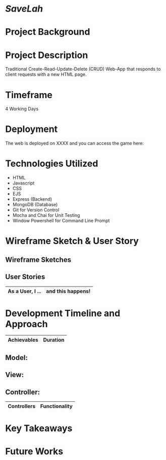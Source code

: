 # **_SaveLah_**

# **Project Background**

# **Project Description**
Traditional Create-Read-Update-Delete (CRUD) Web-App that responds to client requests with a new HTML page.

# **Timeframe**

4 Working Days

# **Deployment** 

The web is deployed on XXXX and you can access the game here:


# **Technologies Utilized**

- HTML
- Javascript
- CSS
- EJS
- Express (Backend)
- MongoDB (Database)
- Git for Version Control
- Mocha and Chai for Unit Testing
- Window Powershell for Command Line Prompt


# **Wireframe Sketch & User Story**
## Wireframe Sketches

## User Stories

| As a User, I ...                              |                 and this happens!    
| :---------------------------------------      |:-----------------------------------------------|

# **Development Timeline and Approach**


| Achievables | Duration |
| :--- | :----------- |

## **Model:**

## **View:**

## **Controller:**

| Controllers                               |                 Functionality   
| :---------------------------------------  |:-----------------------------------------------|

# **Key Takeaways**


# **Future Works**

